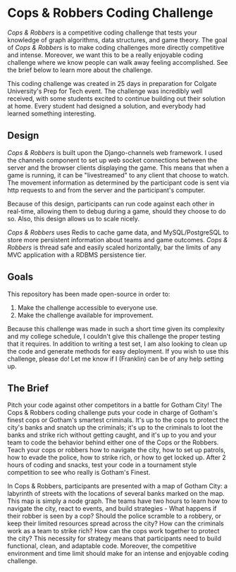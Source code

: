 # Cops & Robbers Coding Challenge

_Cops & Robbers_ is a competitive coding challenge that tests your knowledge of graph algorithms, data structures, and game theory. The goal of _Cops & Robbers_ is to make coding challenges more directly competitive and intense. Moreover, we want this to be a really enjoyable coding challenge where we know people can walk away feeling accomplished. See the brief below to learn more about the challenge.

This coding challenge was created in 25 days in preparation for Colgate University's Prep for Tech event. The challenge was incredibly well received, with some students excited to continue building out their solution at home. Every student had designed a solution, and everybody had learned something interesting.


## Design
_Cops & Robbers_ is built upon the Django-channels web framework. I used the channels component to set up web socket connections between the server and the browser clients displaying the game. This means that when a game is running, it can be "livestreamed" to any client that choose to watch. The movement information as determined by the participant code is sent via http requests to and from the server and the participant's computer.

Because of this design, participants can run code against each other in real-time, allowing them to debug during a game, should they choose to do so. Also, this design allows us to scale nicely.

_Cops & Robbers_ uses Redis to cache game data, and MySQL/PostgreSQL to store more persistent information about teams and game outcomes. _Cops & Robbers_ is thread safe and easily scaled horizontally, bar the limits of any MVC application with a RDBMS persistence tier.

## Goals
This repository has been made open-source in order to:
1. Make the challenge accessible to everyone use.
2. Make the challenge available for improvement.

Because this challenge was made in such a short time given its complexity and my college schedule, I couldn't give this challenge the proper testing that it requires. In addition to writing a test set, I am also looking to clean up the code and generate methods for easy deployment.
If you wish to use this challenge, please do! Let me know if I (Franklin) can be of any help setting up.


## The Brief
Pitch your code against other competitors in a battle for Gotham City! The Cops & Robbers coding challenge puts your code in charge of Gotham's finest cops or Gotham's smartest criminals. It's up to the cops to protect the city's banks and snatch up the criminals; it's up to the criminals to loot the banks and strike rich without getting caught, and it's up to you and your team to code the behavior behind either one of the Cops or the Robbers. Teach your cops or robbers how to navigate the city, how to set up patrols, how to evade the police, how to strike rich, or how to get locked up. After 2 hours of coding and snacks, test your code in a tournament style competition to see who really is Gotham's Finest.


In Cops & Robbers, participants are presented with a map of Gotham City: a labyrinth of streets with the locations of several banks marked on the map. This map is simply a node graph. The teams have two hours to learn how to navigate the city, react to events, and build strategies - What happens if their robber is seen by a cop? Should the police scramble to a robbery, or keep their limited resources spread across the city? How can the criminals work as a team to strike rich? How can the cops work together to protect the city? This necessity for strategy means that participants need to build functional, clean, and adaptable code. Moreover, the competitive environment and time limit should make for an intense and enjoyable coding challenge.
